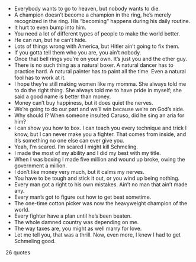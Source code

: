  - Everybody wants to go to heaven, but nobody wants to die.
 - A champion doesn’t become a champion in the ring, he’s merely recognized in the ring. His “becoming” happens during his daily routine.
 - It hurt to even bump into him.
 - You need a lot of different types of people to make the world better.
 - He can run, but he can’t hide.
 - Lots of things wrong with America, but Hitler ain’t going to fix them.
 - If you gotta tell them who you are, you ain’t nobody.
 - Once that bell rings you’re on your own. It’s just you and the other guy.
 - There is no such thing as a natural boxer. A natural dancer has to practice hard. A natural painter has to paint all the time. Even a natural fool has to work at it.
 - I hope they’re still making women like my momma. She always told me to do the right thing. She always told me to have pride in myself; she said a good name is better than money.
 - Money can’t buy happiness, but it does quiet the nerves.
 - We’re going to do our part and we’ll win because we’re on God’s side.
 - Why should I? When someone insulted Caruso, did he sing an aria for him?
 - I can show you how to box. I can teach you every technique and trick I know, but I can never make you a fighter. That comes from inside, and it’s something no one else can ever give you.
 - Yeah, I’m scared. I’m scared I might kill Schmeling.
 - I made the most of my ability and I did my best with my title.
 - When I was boxing I made five million and wound up broke, owing the government a million.
 - I don’t like money very much, but it calms my nerves.
 - You have to be tough and stick it out, or you wind up being nothing.
 - Every man got a right to his own mistakes. Ain’t no man that ain’t made any.
 - Every man’s got to figure out how to get beat sometime.
 - The one-time cotton picker was now the heavyweight champion of the world.
 - Every fighter have a plan until he’s been beaten.
 - The whole damned country was depending on me.
 - The way taxes are, you might as well marry for love.
 - Let me tell you, that was a thrill. Now, even more, I knew I had to get Schmeling good.

26 quotes